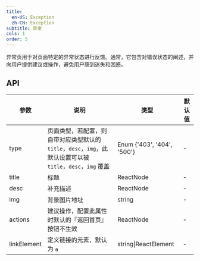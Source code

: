 ```yaml
---
title:
  en-US: Exception
  zh-CN: Exception
subtitle: 异常
cols: 1
order: 5
---
```


异常页用于对页面特定的异常状态进行反馈。通常，它包含对错误状态的阐述，并向用户提供建议或操作，避免用户感到迷失和困惑。

## API

| 参数        | 说明                                                                                                        | 类型                       | 默认值 |
| ----------- | ----------------------------------------------------------------------------------------------------------- | -------------------------- | ------ |
| type        | 页面类型，若配置，则自带对应类型默认的 `title`，`desc`，`img`，此默认设置可以被 `title`，`desc`，`img` 覆盖 | Enum {'403', '404', '500'} | -      |
| title       | 标题                                                                                                        | ReactNode                  | -      |
| desc        | 补充描述                                                                                                    | ReactNode                  | -      |
| img         | 背景图片地址                                                                                                | string                     | -      |
| actions     | 建议操作，配置此属性时默认的『返回首页』按钮不生效                                                          | ReactNode                  | -      |
| linkElement | 定义链接的元素，默认为 `a`                                                                                  | string\|ReactElement       | -      |
